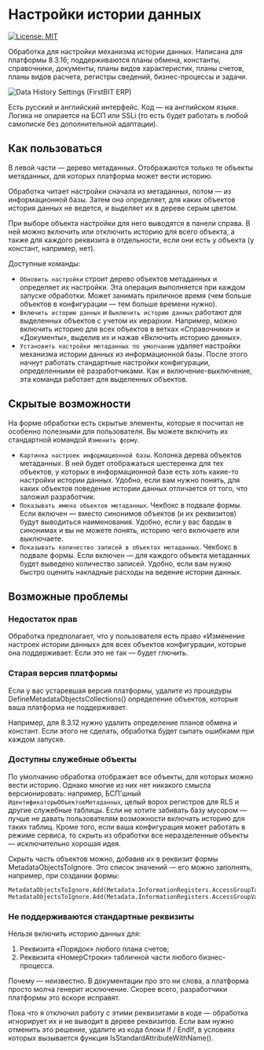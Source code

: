 # Настройки истории данных

[![License: MIT](https://img.shields.io/badge/License-MIT-yellow.svg)](https://opensource.org/licenses/MIT)

Обработка для настройки механизма истории данных. Написана для платформы 8.3.16; поддерживаются планы обмена, константы, справочники, документы, планы видов характеристик, планы счетов, планы видов расчета, регистры сведений, бизнес-процессы и задачи.

![Data History Settings (FirstBIT ERP)](Images/DataHistorySettings.png "Data History Settings (FirstBIT ERP)")

Есть русский и английский интерфейс. Код — на английском языке. Логика не опирается на БСП или SSLi (то есть будет работать в любой самописке без дополнительной адаптации).

## Как пользоваться

В левой части — дерево метаданных. Отображаются только те объекты метаданных, для которых платформа может вести историю.

Обработка читает настройки сначала из метаданных, потом — из информационной базы. Затем она определяет, для каких объектов история данных не ведется, и выделяет их в дереве серым цветом.

При выборе объекта настройки для него выводятся в панели справа. В ней можно включить или отключить историю для всего объекта, а также для каждого реквизита в отдельности, если они есть у объекта (у констант, например, нет).

Доступные команды:

- `Обновить настройки` строит дерево объектов метаданных и определяет их настройки. Эта операция выполняется при каждом запуске обработки. Может занимать приличное время (чем больше объектов в конфигурации — тем больше времени нужно).
- `Включить историю данных` и `Выключить историю данных` работают для выделенных объектов с учетом их иерархии. Например, можно включить историю для всех объектов в ветках «Справочники» и «Документы», выделив их и нажав «Включить историю данных».
- `Установить настройки метаданных по умолчанию` удаляет настройки механизма истории данных из информационной базы. После этого начнут работать стандартные настройки конфигурации, определенными её разработчиками. Как и включение-выключение, эта команда работает для выделенных объектов.

## Скрытые возможности

На форме обработки есть скрытые элементы, которые я посчитал не особенно полезными для пользователя. Вы можете включить их стандартной командой `Изменить форму`. 

- `Картинка настроек информационной базы`. Колонка дерева объектов метаданных. В ней будет отображаться шестеренка для тех объектов, у которых в информационной базе есть хоть какие-то настройки истории данных. Удобно, если вам нужно понять, для каких объектов поведение истории данных отличается от того, что заложил разработчик.
- `Показывать имена объектов метаданных`. Чекбокс в подвале формы. Если включен — вместо синонимов объектов (и их реквизитов) будут выводиться наименования. Удобно, если у вас бардак в синонимах и вы не можете понять, историю чего включаете или выключаете.
- `Показывать количество записей в объектах метаданных`. Чекбокс в подвале формы. Если включен — для каждого объекта метаданных будет выведено количество записей. Удобно, если вам нужно быстро оценить накладные расходы на ведение истории данных.

## Возможные проблемы

### Недостаток прав

Обработка предполагает, что у пользователя есть право «Изменение настроек истории данных» для всех объектов конфигурации, которые она поддерживает. Если это не так — будет глючить.

### Старая версия платформы

Если у вас устаревшая версия платформы, удалите из процедуры DefineMetadataObjectsCollections() определение объектов, которые ваша платформа не поддерживает. 

Например, для 8.3.12 нужно удалить определение планов обмена и констант. Если этого не сделать, обработка будет сыпать ошибками при каждом запуске.

### Доступны служебные объекты

По умолчанию обработка отображает все объекты, для которых можно вести историю. Однако многие из них нет никакого смысла версионировать: например, БСП'шный `ИдентификаторыОбъектовМетаданных`, целый ворох регистров для RLS и другие служебные таблицы. Если не хотите забивать базу мусором — лучше не давать пользователям возможности включать историю для таких таблиц. Кроме того, если ваша конфигурация может работать в режиме сервиса, то скрыть из обработки все неразделенные объекты — исключительно хорошая идея.

Скрыть часть объектов можно, добавив их в реквизит формы MetadataObjectsToIgnore. Это список значений — его можно заполнять, например, при создании формы:

```
MetadataObjectsToIgnore.Add(Metadata.InformationRegisters.AccessGroupTables.FullName());
MetadataObjectsToIgnore.Add(Metadata.InformationRegisters.AccessGroupValues.FullName());
```    

### Не поддерживаются стандартные реквизиты

Нельзя включить историю данных для:

1. Реквизита «Порядок» любого плана счетов;
2. Реквизита «НомерСтроки» табличной части любого бизнес-процесса.

Почему — неизвестно. В документации про это ни слова, а платформа просто молча генерит исключение. Скорее всего, разработчики платформы это вскоре исправят.

Пока что я отключил работу с этими реквизитами в коде — обработка игнорирует их и не выводит в дереве реквизитов. Если вам нужно отменить это решение, удалите из кода блоки If / EndIf, в условиях которых вызывается функция IsStandardAttributeWithName().
